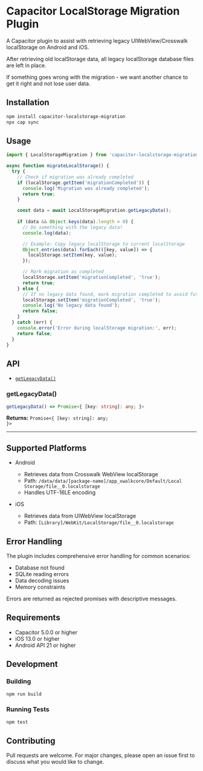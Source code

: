 # Capacitor LocalStorage Migration Plugin

A Capacitor plugin to assist with retrieving legacy UIWebView/Crosswalk localStorage on Android and iOS.

After retrieving old localStorage data, all legacy localStorage database files are left in place.

If something goes wrong with the migration - we want another chance to get it right and not lose user data.

## Installation

```bash
npm install capacitor-localstorage-migration
npx cap sync
```

## Usage

```typescript
import { LocalStorageMigration } from 'capacitor-localstorage-migration';

async function migrateLocalStorage() {
  try {
    // Check if migration was already completed
    if (localStorage.getItem('migrationCompleted')) {
      console.log('Migration was already completed');
      return true;
    }

    const data = await LocalStorageMigration.getLegacyData();
    
    if (data && Object.keys(data).length > 0) {
      // Do something with the legacy data!
      console.log(data);

      // Example: Copy legacy localStorage to current localStorage
      Object.entries(data).forEach(([key, value]) => {
        localStorage.setItem(key, value);
      });

      // Mark migration as completed
      localStorage.setItem('migrationCompleted', 'true');
      return true;
    } else {
      // If no legacy data found, mark migration completed to avoid future runs
      localStorage.setItem('migrationCompleted', 'true');
      console.log('No legacy data found');
      return false;
    }
  } catch (err) {
    console.error('Error during localStorage migration:', err);
    return false;
  }
}
```

## API

<docgen-index>

* [`getLegacyData()`](#getlegacydata)

</docgen-index>

<docgen-api>
<!--Update the source file JSDoc comments and rerun docgen to update the docs below-->

### getLegacyData()

```typescript
getLegacyData() => Promise<{ [key: string]: any; }>
```

**Returns:** <code>Promise&lt;{ [key: string]: any; }&gt;</code>

--------------------

</docgen-api>

## Supported Platforms

- Android
  - Retrieves data from Crosswalk WebView localStorage
  - Path: `/data/data/[package-name]/app_xwalkcore/Default/Local Storage/file__0.localstorage`
  - Handles UTF-16LE encoding
  
- iOS
  - Retrieves data from UIWebView localStorage
  - Path: `[Library]/WebKit/LocalStorage/file__0.localstorage`

## Error Handling

The plugin includes comprehensive error handling for common scenarios:

- Database not found
- SQLite reading errors
- Data decoding issues
- Memory constraints

Errors are returned as rejected promises with descriptive messages.

## Requirements

- Capacitor 5.0.0 or higher
- iOS 13.0 or higher
- Android API 21 or higher

## Development

### Building

```bash
npm run build
```

### Running Tests

```bash
npm test
```

## Contributing

Pull requests are welcome. For major changes, please open an issue first to discuss what you would like to change.